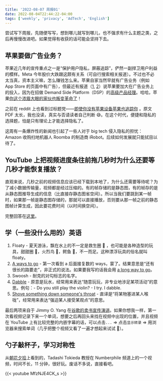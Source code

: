```yaml
---
title: '2022-08-07 周报01'
date: 2022-08-04T22:44:22-04:00
tags: ['weekly', 'privacy', 'AdTech', 'English']
---
```


尝试写下周报，先随便写写，想到哪儿就写到哪儿，也不强求有什么主题之类，之后再慢慢改进吧。如果觉得有收获的话可能会坚持下去。

## 苹果要做广告业务？

苹果近几年的宣传重点之一是“保护用户隐私，屏蔽追踪”，俨然一副捍卫用户利益的模样。Meta 今年股价大跌跟这颇有关系（可自行搜索相关报道）。不过也不必太当真，资本主义嘛，怎么赚钱怎么来。苹果自家当然早就有广告业务（例如 App Store 的页面中有广告），但最近有报道（[1](https://digiday.com/media/apple-is-building-a-demand-side-platform/), [2](https://www.adexchanger.com/mobile/why-would-apples-idsp-succeed-when-iad-failed/)）说苹果要加大在广告业务上的投入，因为在招做 Demand Side Platform（DSP）的[高级产品经理](https://jobs.apple.com/en-us/details/200369598/senior-product-manager-demand-side-platform-ad-platforms)。哈哈，苹果[你这个浓眉大眼的家伙也叛变革命了](https://youtu.be/w_o8fOKZKX0?t=900)！

之前在 reddit 上也看到过标题党——[即使你没有苹果设备苹果也追踪你](https://www.reddit.com/r/privacy/comments/v624di/apple_tracks_you_even_if_you_dont_have_apple/) 。原文 PDF 太长，我也没读，真实与否请读者自己判断 😅。在这个时代，便捷和隐私的选择题，怕是只有理论上才能选择隐私了。

这周有一条爆炸性的新闻也引起了一些人对于 big tech 侵入隐私的担忧：Amazon 收购扫地机器人 Roomba 的制造商 iRobot。后续如何发展就只能拭目以待了。

## YouTube 上把视频进度条往前拖几秒时为什么还要等几秒才能恢复播放？

直观来说，几秒之前的视频信息应该已经下载到本地了，为什么还需要等待呢？为了减小数据传输量，视频都是经过压缩的。有的帧存储的是静态图，有的帧存的是从静态图推导生成的信息（比直接存静态图省空间）。所以当我们要跳到某一帧时，如果那一帧是静态图存储的，那就可以直接播放，否则要从那一帧之前的静态图帧计算生成，因此要花费时间（以时间换空间）。

完整回答在[这里](https://sidbala.com/h-264-is-magic/#:~:text=Let%27s%20say%20you%27ve%20been%20playing%20a%20video%20on%20YouTube.)。

## 学（一些没什么用的）英语

1. Floaty - 夏天游泳，飘在水上的不一定是救生圈 🛟 ，也可能是各种造型的玩具，甜甜圈 🍩，火烈鸟 🦩，鳄鱼 🐊，不一而足。这种漂浮玩具的俗名就叫 floaty。
2. [A ways to go](https://www.merriam-webster.com/dictionary/a%20ways%20to%20go) - 第一次看到 a 后面接复数的 ways，蒙了。结果意思是“还有很长的路要走”，非正式的说法。如果要我写的话我会用 [a long way to go](https://www.merriam-webster.com/dictionary/a%20long%20way%20to%20go)。
3. Swoosh - 耐克的对勾标志的名字。
4. [Dabble](https://youtu.be/ND2xk-naGWM?t=2231) - 原意是玩水，经常用来表达“随意玩玩，非专业地涉足某项活动”的意思。例句：- Do you still play the violin? - I try. I dabble.
5. [Shove something down someone's throat](https://youtu.be/ND2xk-naGWM?t=3744) - 直译是“将某物塞进某人喉咙”，经常用来表达“强迫某人接受某观点”的意思。

最后两项来自于 Jimmy O. Yang 在[谷歌的卖书宣传演讲](https://www.youtube.com/watch?v=ND2xk-naGWM)。如果你想我一样，第一次看视频记录下来一个单词，想要之后再回头来找在视频中出现的位置，并且视频在 YouTube 上有比较完整的内嵌字幕的话，可以点击`...` => 点击`显示转录` => 用浏览器来搜索单词（几乎把整个视频又看了一遍才想起来试试 🤦）。

## 勺子敲杯子，学习对称性

从[朝花夕拾](https://pywonderland.com/envelope-and-caustics/)上看到的，Tadashi Tokieda 教授在 Numberphile 频道上的一个视频，时间不长，11 分钟，很好玩。废话不多说，直接看吧。

{{< youtube MfzNJE4CK_s >}}
